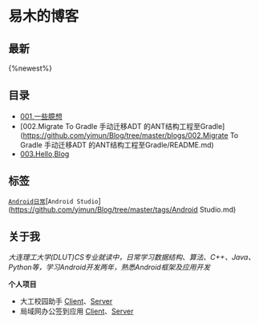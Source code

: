 # 易木的博客
## 最新
{%newest%}

## 目录
- [001.一些臆想](https://github.com/yimun/Blog/tree/master/blogs/001.一些臆想/README.md)
- [002.Migrate To Gradle 手动迁移ADT 的ANT结构工程至Gradle](https://github.com/yimun/Blog/tree/master/blogs/002.Migrate To Gradle 手动迁移ADT 的ANT结构工程至Gradle/README.md)
- [003.Hello,Blog](https://github.com/yimun/Blog/tree/master/blogs/003.Hello,Blog/README.md)


## 标签
[``Android``](https://github.com/yimun/Blog/tree/master/tags/Android.md)[``日常``](https://github.com/yimun/Blog/tree/master/tags/日常.md)[``Android Studio``](https://github.com/yimun/Blog/tree/master/tags/Android Studio.md)

## 关于我
*大连理工大学(DLUT)CS专业就读中，日常学习数据结构、算法、C++、Java、Python等，学习Android开发两年，熟悉Android框架及应用开发*

**个人项目**<p>
- 大工校园助手
[Client](https://github.com/yimun/Duthelper)、[Server](https://github.com/yimun/dut-server)
- 局域网办公签到应用
[Client](https://github.com/yimun/CheckIn)、[Server](https://github.com/yimun/SignSheetServer)
